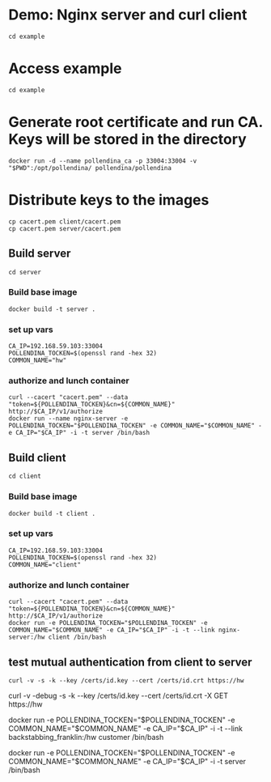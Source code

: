 # Demo: Nginx server and curl client

`cd example`

# Access example
`cd example`

# Generate root certificate and run CA. Keys will be stored in the directory
`docker run -d --name pollendina_ca -p 33004:33004 -v "$PWD":/opt/pollendina/ pollendina/pollendina`

# Distribute keys to the images

```
cp cacert.pem client/cacert.pem
cp cacert.pem server/cacert.pem
```

## Build server
`cd server`

### Build base image
`docker build -t server .`

### set up vars

```
CA_IP=192.168.59.103:33004
POLLENDINA_TOCKEN=$(openssl rand -hex 32)
COMMON_NAME="hw"
```

### authorize and lunch container

```
curl --cacert "cacert.pem" --data "token=${POLLENDINA_TOCKEN}&cn=${COMMON_NAME}" http://$CA_IP/v1/authorize
docker run --name nginx-server -e POLLENDINA_TOCKEN="$POLLENDINA_TOCKEN" -e COMMON_NAME="$COMMON_NAME" -e CA_IP="$CA_IP" -i -t server /bin/bash
```

## Build client
`cd client`

### Build base image
`docker build -t client .`

### set up vars

```
CA_IP=192.168.59.103:33004
POLLENDINA_TOCKEN=$(openssl rand -hex 32)
COMMON_NAME="client"
```

### authorize and lunch container

```
curl --cacert "cacert.pem" --data "token=${POLLENDINA_TOCKEN}&cn=${COMMON_NAME}" http://$CA_IP/v1/authorize
docker run -e POLLENDINA_TOCKEN="$POLLENDINA_TOCKEN" -e COMMON_NAME="$COMMON_NAME" -e CA_IP="$CA_IP" -i -t --link nginx-server:/hw client /bin/bash
```

## test mutual authentication from client to server
`curl -v -s -k --key /certs/id.key --cert /certs/id.crt https://hw`










curl -v -debug -s -k --key /certs/id.key --cert /certs/id.crt -X GET https://hw


docker run -e POLLENDINA_TOCKEN="$POLLENDINA_TOCKEN" -e COMMON_NAME="$COMMON_NAME" -e CA_IP="$CA_IP" -i -t --link backstabbing_franklin:/hw customer /bin/bash

docker run -e POLLENDINA_TOCKEN="$POLLENDINA_TOCKEN" -e COMMON_NAME="$COMMON_NAME" -e CA_IP="$CA_IP" -i -t server /bin/bash
